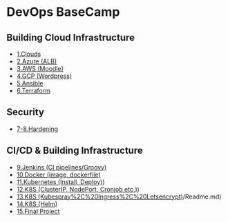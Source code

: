 # DevOps BaseCamp
## Building Cloud Infrastructure
- [1.Clouds](1.Clouds/README.md)
- [2.Azure (ALB)](2.Azure%20(ALB)/Readme.md)
- [3.AWS (Moodle)](3.AWS%20(moodle)/Readme.md)
- [4.GCP (Wordpress)](4.GCP%20(Wordpress)/Readme.md)
- [5.Ansible](5.Ansible/Readme.md)
- [6.Terraform](6.Terraform/Readme.md)
## Security
- [7-8.Hardening](7-8.Hardening/Readme.md)
## CI/CD & Building Infrastructure
- [9.Jenkins (CI pipelines/Groovy)](9.Jenkins/Readme.md)
- [10.Docker (image, dockerfile)](10.Docker%20(image%2C%20dockerfile)/Readme.md)
- [11.Kubernetes (Install, Deploy)](11.K8S%20(Install%2C%20Deploy)/Readme.md))
- [12.K8S (ClusterIP, NodePort, Cronjob etc.)](12.K8S%20(ClusterIP%2C%20NodePort%2C%20Cronjob%20etc.)/Readme.md))
- [13.K8S (Kubespray%2C%20Ingress%2C%20Letsencrypt)](13.K8S%20(Kubespray%2C%20Ingress%2C%20Letsencrypt))/Readme.md)
- [14.K8S (Helm)](14.K8S%20(Helm)/Readme.md)
- [15.Final Project](15.Final%20Project/Readme.md)
